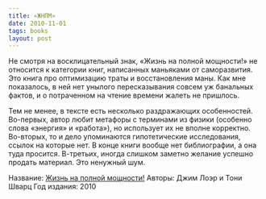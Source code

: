 ```yaml
---
title: «ЖНПМ»
date: 2010-11-01
tags: books
layout: post
---
```


Не смотря на восклицательный знак, «Жизнь на полной мощности!» не относится к категории книг, написанных маньяками от саморазвития. Это книга про оптимизацию траты и восстановления маны. Как мне показалось, в ней нет  унылого пересказывания совсем уж банальных фактов, и о потраченном на чтение времени жалеть не пришлось.

Тем не менее, в тексте есть несколько раздражающих особенностей. Во-первых, автор любит метафоры с терминами из физики (особенно слова «энергия» и «работа»), но использует их не вполне корректно. Во-вторых, то и дело упоминаются гипотетические исследования, ссылок на которые нет. В конце книги вообще нет библиографии, а она туда просится. В-третьих, иногда слишком заметно желание успешно продать материал. Это ненужный шум.

Название: [Жизнь на полной мощности!](http://www.mann-ivanov-ferber.ru/books/mif/pfem/)
Авторы: Джим Лоэр и Тони Шварц
Год издания: 2010
